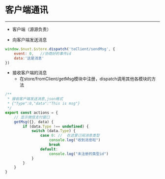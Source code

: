 # 客户端通讯
___
- 客户端（源源负责）

+ 向客户端发送消息
```js
window.$nuxt.$store.dispatch('toClient/sendMsg', {
    event: 0,   //协商好的事件id
    data:'这是消息'
})
```

+ 接收客户端的消息
    + 在store/fromClient/getMsg模块中注册，dispatch调用其他各模块的方法
```js
/**
 * 接收客户端发送消息,json格式
 * {"Type":0,"data":"This is msg"}
 */
export const actions = {
    // 显示微信支付窗口
    getMsg({}, data) {
        if (data.Type !== undefined) {
            switch (data.Type) {
                case 0: //  在这里订阅消息类型
                    console.log("收到消息啦")   
                    break
                default:
                    console.log("未注册的类型id")
            }
        }
    }
}

```
